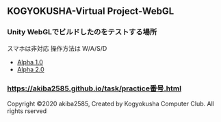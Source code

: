 ## KOGYOKUSHA-Virtual Project-WebGL

### Unity WebGLでビルドしたのをテストする場所
スマホは非対応
操作方法は W/A/S/D

- [Alpha 1.0](https://akiba2585.github.io/GYOKUSHA-test-Web-GL/)
- [Alpha 2.0](https://akiba2585.github.io/GYOKUSHA-alpha-Web-GL-2.0/)

### https://akiba2585.github.io/task/practice番号.html



Copyright ©2020 akiba2585, Created by Kogyokusha Computer Club. All rights rserved
